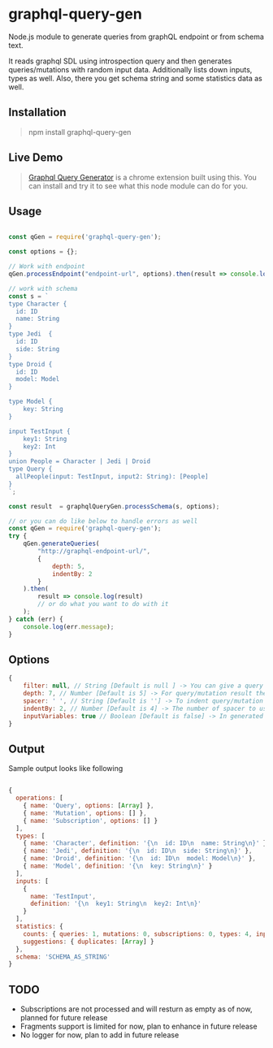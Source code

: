# graphql-query-gen
Node.js module to generate queries from graphQL endpoint or from schema text. 

It reads graphql SDL using introspection query and then generates queries/mutations with random input data. Additionally lists down inputs, types as well. Also, there you get schema string and some statistics data as well.

## Installation

> npm install graphql-query-gen

## Live Demo

>  [Graphql Query Generator](https://chrome.google.com/webstore/search/jmdpimbhelkmbpgdkjgapkegfapaapej) is a chrome extension built using this. You can install and try it to see what this node module can do for you.

## Usage

```javascript

const qGen = require('graphql-query-gen');

const options = {};

// Work with endpoint
qGen.processEndpoint("endpoint-url", options).then(result => console.log(result));

// work with schema
const s = `
type Character {
  id: ID
  name: String
}
type Jedi  {
  id: ID
  side: String
}
type Droid {
  id: ID
  model: Model
}

type Model {
    key: String
}

input TestInput {
    key1: String
    key2: Int
}
union People = Character | Jedi | Droid
type Query {
  allPeople(input: TestInput, input2: String): [People]
}
`;

const result  = graphqlQueryGen.processSchema(s, options);

// or you can do like below to handle errors as well
const qGen = require('graphql-query-gen');
try {
    qGen.generateQueries(
        "http://graphql-endpoint-url/",
        {
            depth: 5,
            indentBy: 2
        }
    ).then(
        result => console.log(result)
        // or do what you want to do with it
    );
} catch (err) {
    console.log(err.message);
}

```

## Options

```javascript
{
    filter: null, // String [Default is null ] -> You can give a query or mutation name or part of it
    depth: 7, // Number [Default is 5] -> For query/mutation result the nesting level of fields
    spacer: ' ', // String [Default is ''] -> To indent query/mutation the space character (e.g. to print on HTML page you can use &nbsp; )
    indentBy: 2, // Number [Default is 4] -> The number of spacer to use for indentation.
    inputVariables: true // Boolean [Default is false] -> In generated query input would be in form or variable if true, else inline input.
}

```

## Output

Sample output looks like following

```javascript

{
  operations: [
    { name: 'Query', options: [Array] },
    { name: 'Mutation', options: [] },
    { name: 'Subscription', options: [] }
  ],
  types: [
    { name: 'Character', definition: '{\n  id: ID\n  name: String\n}' },
    { name: 'Jedi', definition: '{\n  id: ID\n  side: String\n}' },
    { name: 'Droid', definition: '{\n  id: ID\n  model: Model\n}' },
    { name: 'Model', definition: '{\n  key: String\n}' }
  ],
  inputs: [
    {
      name: 'TestInput',
      definition: '{\n  key1: String\n  key2: Int\n}'
    }
  ],
  statistics: {
    counts: { queries: 1, mutations: 0, subscriptions: 0, types: 4, inputs: 1 },
    suggestions: { duplicates: [Array] }
  },
  schema: 'SCHEMA_AS_STRING'
}

```

## TODO

- Subscriptions are not processed and will resturn as empty as of now, planned for future release
- Fragments support is limited for now, plan to enhance in future release
- No logger for now, plan to add in future release
